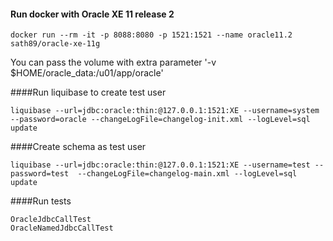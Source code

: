 
#### Run docker with Oracle XE 11 release 2
```
docker run --rm -it -p 8088:8080 -p 1521:1521 --name oracle11.2 sath89/oracle-xe-11g
```
You can pass the volume with extra parameter '-v $HOME/oracle_data:/u01/app/oracle' 

####Run liquibase to create test user
```
liquibase --url=jdbc:oracle:thin:@127.0.0.1:1521:XE --username=system --password=oracle --changeLogFile=changelog-init.xml --logLevel=sql update
```

####Create schema as test user
```
liquibase --url=jdbc:oracle:thin:@127.0.0.1:1521:XE --username=test --password=test  --changeLogFile=changelog-main.xml --logLevel=sql update
```

####Run tests
```
OracleJdbcCallTest
OracleNamedJdbcCallTest
```
